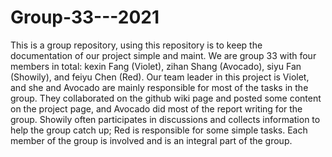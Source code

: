 # Group-33---2021
This is a group repository, using this repository is to keep the documentation of our  project simple and maint.
We are group 33 with four members in total: kexin Fang (Violet), zihan Shang (Avocado), siyu Fan (Showily), and feiyu Chen (Red). Our team leader in this project is Violet, and she and Avocado are mainly responsible for most of the tasks in the group. They collaborated on the github wiki page and posted some content on the project page, and Avocado did most of the report writing for the group. Showily often participates in discussions and collects information to help the group catch up; Red is responsible for some simple tasks. Each member of the group is involved and is an integral part of the group.
